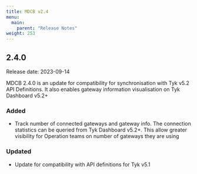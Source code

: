 ```yaml
---
title: MDCB v2.4
menu:
  main:
    parent: "Release Notes"
weight: 253
---
```


## 2.4.0

Release date: 2023-09-14

MDCB 2.4.0 is an update for compatibility for synchronisation with Tyk v5.2 API Definitions. It also enables gateway information visualisation on Tyk Dashboard v5.2+

### Added
- Track number of connected gateways and gateway info. The connection statistics can be queried from Tyk Dashboard v5.2+. This allow greater visibility for Operation teams on number of gateways they are using

### Updated
- Update for compatibility with API definitions for Tyk v5.1

